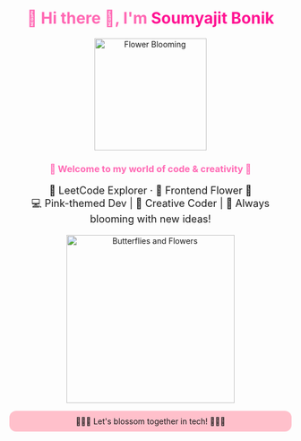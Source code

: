 <!-- 🌸 Girly Profile Header for Soumyajit Bonik -->

<h1 align="center" style="color:hotpink;">
  🌸 Hi there 👋, I'm <span style="color:deeppink;">Soumyajit Bonik</span>
</h1>

<p align="center">
  <img src="https://media.giphy.com/media/WoD6JZnwap6s8/giphy.gif" width="200" alt="Flower Blooming" />
</p>

<h3 align="center" style="color:hotpink;">
  💖 Welcome to my world of code & creativity 💖
</h3>

<p align="center" style="font-size:18px;">
  🌷 LeetCode Explorer · 🌼 Frontend Flower 🌸<br>
  💻 Pink-themed Dev | 🌺 Creative Coder | 🌈 Always blooming with new ideas!
</p>

<p align="center">
  <img src="https://i.pinimg.com/originals/75/17/f4/7517f4a01462c3f402cb4d0c1d8a18b0.gif" width="300" alt="Butterflies and Flowers" />
</p>

<p align="center" style="background-color:pink; padding:10px; border-radius:12px;">
  🌸💗🌸 Let's blossom together in tech! 🌸💗🌸
</p>
